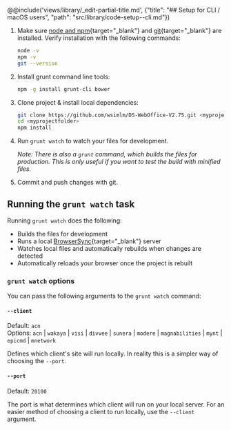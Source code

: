 @@include('views/library/_edit-partial-title.md', {"title": "## Setup for CLI / macOS users", "path": "src/library/code-setup--cli.md"})

1. Make sure [node and npm](https://nodejs.org/en/download){target="_blank"} and [git](https://git-scm.com/downloads){target="_blank"} are installed. Verify installation with the following commands:

    ```bash
    node -v
    npm -v
    git --version
    ```

2. Install grunt command line tools:

    ```bash
    npm -g install grunt-cli bower
    ```

3. Clone project & install local dependencies:

    ```bash
    git clone https://github.com/wsimlm/DS-WebOffice-V2.75.git <myprojectfolder>
    cd <myprojectfolder>
    npm install
    ```

4. Run `grunt watch` to watch your files for development.

    _Note: There is also a `grunt` command, which builds the files for production. This is only useful if you want to test the build with minified files._

5. Commit and push changes with git.

## Running the `grunt watch` task

Running `grunt watch` does the following:

- Builds the files for development
- Runs a local [BrowserSync](https://www.browsersync.io/docs/){target="_blank"} server
- Watches local files and automatically rebuilds when changes are detected
- Automatically reloads your browser once the project is rebuilt

### `grunt watch` options

You can pass the following arguments to the `grunt watch` command:

#### `--client`

Default: `acn` <br/>
Options: `acn` | `wakaya` | `visi` | `divvee` | `sunera` | `modere` | `magnabilities` | `mynt` | `epicmd` | `mnetwork`

Defines which client's site will run locally. In reality this is a simpler way of choosing the `--port`.

#### `--port`

Default: `20100`

The port is what determines which client will run on your local server. For an easier method of choosing a client to run locally, use the `--client` argument.